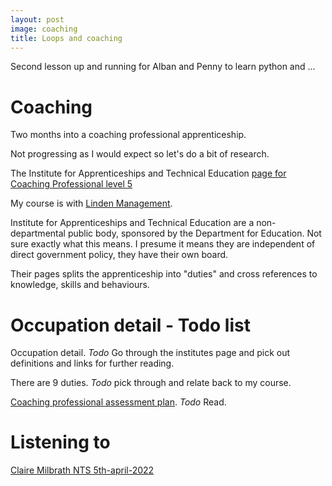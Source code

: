 ```yaml
---
layout: post
image: coaching
title: Loops and coaching
---
```

Second lesson up and running for Alban and Penny to learn python and ...

# Coaching

Two months into a coaching professional apprenticeship.

Not progressing as I would expect so let's do a bit of research.

The Institute for Apprenticeships and Technical Education [page for Coaching Professional level 5](https://www.instituteforapprenticeships.org/apprenticeship-standards/coaching-professional-v1-0)

My course is with [Linden Management](https://www.lindenmanagement.org.uk/). 

Institute for Apprenticeships and Technical Education are a non-departmental public body, sponsored by the Department for Education. Not sure exactly what this means. I presume it means they are independent of direct government policy, they have their own board.

Their pages splits the apprenticeship into "duties" and cross references to knowledge, skills and behaviours.

# Occupation detail - Todo list

Occupation detail. _Todo_ Go through the institutes page and pick out definitions and links for further reading.

There are 9 duties. _Todo_ pick through and relate back to my course.

[Coaching professional assessment plan](https://www.instituteforapprenticeships.org/media/4166/st0809_coaching-professional_l5_ap-for-publication_07042020.pdf). _Todo_ Read.

# Listening to 

[Claire Milbrath NTS 5th-april-2022](https://www.nts.live/shows/claire-milbrath/episodes/claire-milbrath-5th-april-2022)
